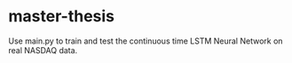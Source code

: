 # master-thesis
Use main.py to train and test the continuous time LSTM Neural Network on real NASDAQ data.
